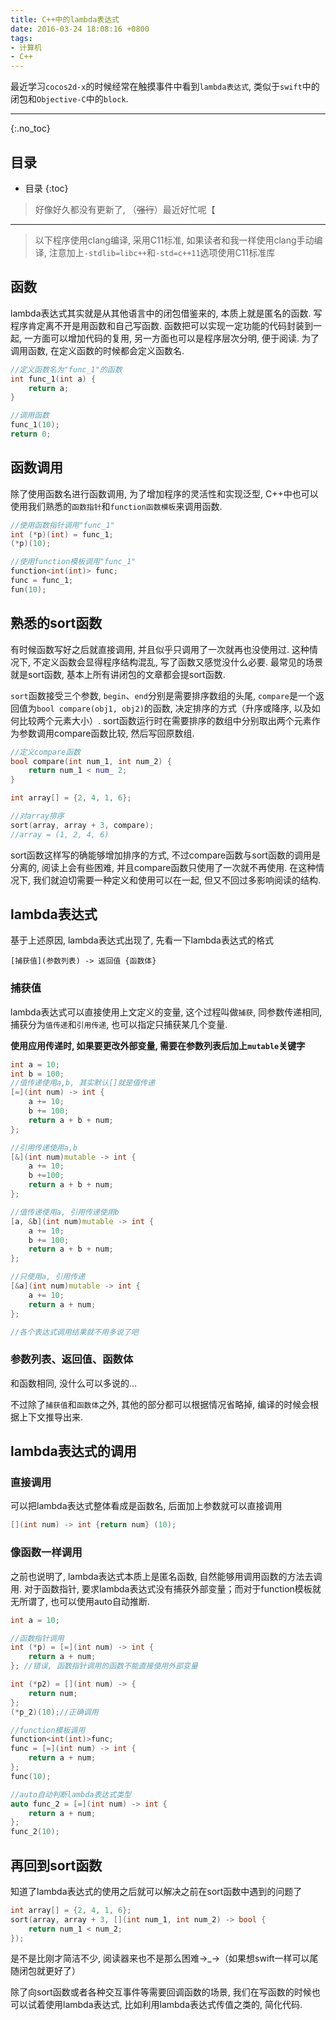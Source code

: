 ```yaml
---
title: C++中的lambda表达式
date: 2016-03-24 18:08:16 +0800
tags:
- 计算机
- C++
---
```


最近学习`cocos2d-x`的时候经常在触摸事件中看到`lambda表达式`, 类似于`swift`中的闭包和`Objective-C`中的`block`. 

<!-- more -->

---

{:.no_toc}
## 目录

* 目录
{:toc}

> 好像好久都没有更新了, （~~强行~~）最近好忙呢【

---

> 以下程序使用clang编译, 采用C11标准, 如果读者和我一样使用clang手动编译, 注意加上`-stdlib=libc++`和`-std=c++11`选项使用C11标准库

## 函数

lambda表达式其实就是从其他语言中的闭包借鉴来的, 本质上就是匿名的函数. 写程序肯定离不开是用函数和自己写函数. 函数把可以实现一定功能的代码封装到一起, 一方面可以增加代码的复用, 另一方面也可以是程序层次分明, 便于阅读. 为了调用函数, 在定义函数的时候都会定义函数名. 

~~~ cpp
//定义函数名为"func_1"的函数
int func_1(int a) {
    return a;
}

//调用函数
func_1(10);
return 0;
~~~

## 函数调用

除了使用函数名进行函数调用, 为了增加程序的灵活性和实现泛型, C++中也可以使用我们熟悉的`函数指针`和`function函数模板`来调用函数. 

~~~ cpp 
//使用函数指针调用"func_1"
int (*p)(int) = func_1;
(*p)(10);

//使用function模板调用"func_1"
function<int(int)> func;
func = func_1;
fun(10);
~~~

## 熟悉的sort函数

有时候函数写好之后就直接调用, 并且似乎只调用了一次就再也没使用过. 这种情况下, 不定义函数会显得程序结构混乱, 写了函数又感觉没什么必要. 最常见的场景就是sort函数, 基本上所有讲闭包的文章都会提sort函数. 

`sort`函数接受三个参数, `begin`、`end`分别是需要排序数组的头尾, `compare`是一个返回值为`bool compare(obj1, obj2)`的函数, 决定排序的方式（升序或降序, 以及如何比较两个元素大小）. sort函数运行时在需要排序的数组中分别取出两个元素作为参数调用compare函数比较, 然后写回原数组. 

~~~ cpp
//定义compare函数
bool compare(int num_1, int num_2) {
    return num_1 < num_ 2;
}

int array[] = {2, 4, 1, 6};

//对array排序
sort(array, array + 3, compare);
//array = (1, 2, 4, 6)
~~~

sort函数这样写的确能够增加排序的方式, 不过compare函数与sort函数的调用是分离的, 阅读上会有些困难, 并且compare函数只使用了一次就不再使用. 在这种情况下, 我们就迫切需要一种定义和使用可以在一起, 但又不回过多影响阅读的结构. 

## lambda表达式

基于上述原因, lambda表达式出现了, 先看一下lambda表达式的格式

`[捕获值](参数列表) -> 返回值 {函数体}`

### 捕获值

lambda表达式可以直接使用上文定义的变量, 这个过程叫做`捕获`, 同参数传递相同, 捕获分为`值传递`和`引用传递`, 也可以指定只捕获某几个变量. 

**使用应用传递时, 如果要更改外部变量, 需要在参数列表后加上`mutable`关键字**

~~~ cpp
int a = 10;
int b = 100;
//值传递使用a,b, 其实默认[]就是值传递
[=](int num) -> int {
    a += 10;
    b += 100;
    return a + b + num;
};

//引用传递使用a,b
[&](int num)mutable -> int {
    a += 10;
    b +=100;
    return a + b + num;
};

//值传递使用a, 引用传递使用b
[a, &b](int num)mutable -> int {
    a += 10;
    b += 100;
    return a + b + num;
};

//只使用a, 引用传递
[&a](int num)mutable -> int {
    a += 10;
    return a + num;
};

//各个表达式调用结果就不用多说了吧
~~~

### 参数列表、返回值、函数体

和函数相同, 没什么可以多说的...

不过除了`捕获值`和`函数体`之外, 其他的部分都可以根据情况省略掉, 编译的时候会根据上下文推导出来. 

## lambda表达式的调用

### 直接调用

可以把lambda表达式整体看成是函数名, 后面加上参数就可以直接调用

~~~ cpp
[](int num) -> int {return num} (10);
~~~

### 像函数一样调用

之前也说明了, lambda表达式本质上是匿名函数, 自然能够用调用函数的方法去调用. 对于函数指针, 要求lambda表达式没有捕获外部变量；而对于function模板就无所谓了, 也可以使用auto自动推断. 

~~~ cpp
int a = 10;

//函数指针调用
int (*p) = [=](int num) -> int {
    return a + num;
}; //错误, 函数指针调用的函数不能直接使用外部变量

int (*p2) = [](int num) -> {
    return num;
};
(*p_2)(10);//正确调用

//function模板调用
function<int(int)>func;
func = [=](int num) -> int {
    return a + num;
};
func(10);

//auto自动判断lambda表达式类型
auto func_2 = [=](int num) -> int {
    return a + num;
};
func_2(10);
~~~

## 再回到sort函数

知道了lambda表达式的使用之后就可以解决之前在sort函数中遇到的问题了

~~~ cpp
int array[] = {2, 4, 1, 6};
sort(array, array + 3, [](int num_1, int num_2) -> bool {
    return num_1 < num_2;
});
~~~

是不是比刚才简洁不少, 阅读器来也不是那么困难→_→（如果想swift一样可以尾随闭包就更好了）

除了向sort函数或者各种交互事件等需要回调函数的场景, 我们在写函数的时候也可以试着使用lambda表达式, 比如利用lambda表达式传值之类的, 简化代码. 